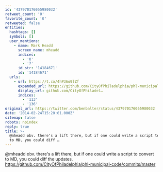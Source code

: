 ```yaml
---
id: '437970176055980032'
retweet_count: '0'
favorite_count: '0'
retweeted: false
entities:
  hashtags: []
  symbols: []
  user_mentions:
    - name: Mark Headd
      screen_name: mheadd
      indices:
        - '0'
        - '7'
      id_str: '14184671'
      id: '14184671'
  urls:
    - url: https://t.co/4hP36o9lZf
      expanded_url: https://github.com/CityOfPhiladelphia/phl-municipal-code/commits/master
      display_url: github.com/CityOfPhiladel…
      indices:
        - '113'
        - '136'
original_url: https://twitter.com/benbalter/status/437970176055980032
date: '2014-02-24T15:20:01.000Z'
sitemap: false
robots: noindex
reply: true
title: >-
  @mheadd obv. there's a lift there, but if one could write a script to convert
  to MD, you could diff …
---
```


@mheadd obv. there's a lift there, but if one could write a script to convert to MD, you could diff the updates. https://github.com/CityOfPhiladelphia/phl-municipal-code/commits/master